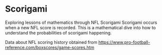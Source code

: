 # Scorigami
Exploring lessons of mathematics through NFL Scorigami
Scorigami occurs when a new NFL score is recorded. This is a mathematical dive into how to understand the probabilities of scorigami happening. 

Data about NFL scoring history obtained from https://www.pro-football-reference.com/boxscores/game-scores.htm
